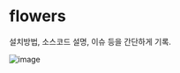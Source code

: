# flowers

설치방법, 소스코드 설명, 이슈 등을 간단하게 기록.

![image](https://user-images.githubusercontent.com/111373093/185776046-91924d82-8dab-48b0-9cf9-3255c67eedbc.png)



